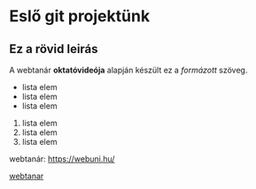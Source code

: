 # Eslő git projektünk
## Ez a rövid leirás

A webtanár **oktatóvideója** alapján készült ez a *formázott* szöveg.

- lista elem
- lista elem
- lista elem

1. lista elem
2. lista elem
3. lista elem

webtanár: https://webuni.hu/

[webtanar](https://webuni.hu)
